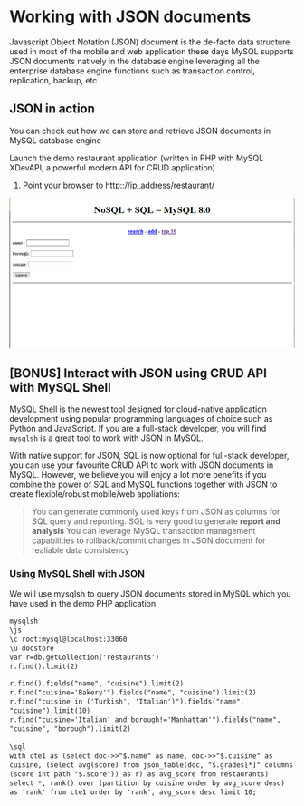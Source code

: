 # Working with JSON documents 

Javascript Object Notation (JSON) document is the de-facto data structure used in most of the mobile and web application these days
MySQL supports JSON documents natively in the database engine leveraging all the enterprise database engine functions such as transaction control, replication, backup, etc

## JSON in action

You can check out how we can store and retrieve JSON documents in MySQL database engine

Launch the demo restaurant application (written in PHP with MySQL XDevAPI, a powerful modern API for CRUD application)
1. Point your browser to http:://ip_address/restaurant/

![json](img/json-1.png)


## [BONUS] Interact with JSON using CRUD API with MySQL Shell

MySQL Shell is the newest tool designed for cloud-native application development using popular programming languages of choice such as Python and JavaScript. If you are a full-stack developer, you will find ``mysqlsh`` is a great tool to work with JSON in MySQL. 

With native support for JSON, SQL is now optional for full-stack developer, you can use your favourite CRUD API to work with JSON documents in MySQL. However, we believe you will enjoy a lot more benefits if you combine the power of SQL and MySQL functions together with JSON to create flexible/robust mobile/web appliations:

> You can generate commonly used keys from JSON as columns for SQL query and reporting. SQL is very good to generate **report and analysis**
> You can leverage MySQL transaction management capabilities to rollback/commit changes in JSON document for realiable data consistency

### Using MySQL Shell with JSON

We will use mysqlsh to query JSON documents stored in MySQL which you have used in the demo PHP application

```
mysqlsh
\js
\c root:mysql@localhost:33060
\u docstore
var r=db.getCollection('restaurants')
r.find().limit(2)
```

```
r.find().fields("name", "cuisine").limit(2)
r.find("cuisine='Bakery'").fields("name", "cuisine").limit(2)
r.find("cuisine in ('Turkish', 'Italian')").fields("name", "cuisine").limit(10)
r.find("cuisine='Italian' and borough!='Manhattan'").fields("name", "cuisine", "borough").limit(2)

\sql
with cte1 as (select doc->>"$.name" as name, doc->>"$.cuisine" as cuisine, (select avg(score) from json_table(doc, "$.grades[*]" columns (score int path "$.score")) as r) as avg_score from restaurants) select *, rank() over (partition by cuisine order by avg_score desc) as 'rank' from cte1 order by 'rank', avg_score desc limit 10;
```
